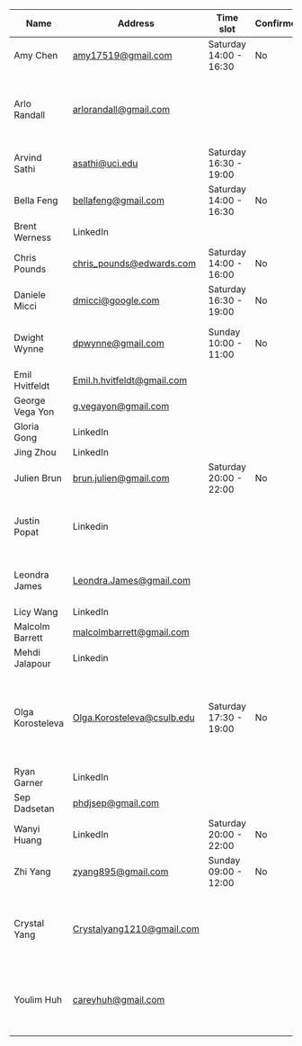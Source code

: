 | Name             | Address                    | Time slot | Confirmed | Comment |
|------------------|----------------------------|-----------|-----------|---------|
| Amy Chen         | amy17519@gmail.com         | Saturday 14:00 - 16:30 | No  | Any time |
| Arlo Randall     | arlorandall@gmail.com      | | | Interested but will need to wait on picking a time |
| Arvind Sathi     | asathi@uci.edu             | Saturday 16:30 - 19:00 | | Any time |
| Bella Feng       | bellafeng@gmail.com        | Saturday 14:00 - 16:30 | No  | Saturday Afternoon |
| Brent Werness    | LinkedIn                   | | | |
| Chris Pounds     | chris_pounds@edwards.com   | Saturday 14:00 - 16:00 | No  | Saturday 13:00-16:00 |
| Daniele Micci    | dmicci@google.com          | Saturday 16:30 - 19:00 | No  | Saturday 2PM - 7PM |
| Dwight Wynne     | dpwynne@gmail.com          | Sunday 10:00 - 11:00 | No  | Sunday morning, 10:00-11:00 |
| Emil Hvitfeldt   | Emil.h.hvitfeldt@gmail.com | | | Busy |
| George Vega Yon  | g.vegayon@gmail.com        | | | Busy |
| Gloria Gong      | LinkedIn                   | | | Busy |
| Jing Zhou        | LinkedIn                   | | | Busy |
| Julien Brun      | brun.julien@gmail.com      | Saturday 20:00 - 22:00 | No  | Evening or early morning |
| Justin Popat     | Linkedin                   | | | looking for a link to the event. I sent it |
| Leondra James    | Leondra.James@gmail.com    | | | She will get back to me 2 April |
| Licy Wang        | LinkedIn                   | | | |
| Malcolm Barrett  | malcolmbarrett@gmail.com   | | | Busy |
| Mehdi Jalapour   | Linkedin                   | | | Busy |
| Olga Korosteleva | Olga.Korosteleva@csulb.edu | Saturday 17:30 - 19:00 | No  | Saturday 17:30-19:30 - another option is Saturday 14:00-15:00 |
| Ryan Garner      | LinkedIn                   | | | Maybe |
| Sep Dadsetan     | phdjsep@gmail.com          | | | Busy |
| Wanyi Huang      | LinkedIn                   | Saturday 20:00 - 22:00 | No  | She is interested |
| Zhi Yang         | zyang895@gmail.com         | Sunday 09:00 - 12:00 | No  | Sunday morning |
|                  |                            | | | |
| Crystal Yang     | Crystalyang1210@gmail.com  | | | She can help in the main room on saturday or sunday |
| Youlim Huh       | careyhuh@gmail.com         | | | She can help out any way that we need her too |

